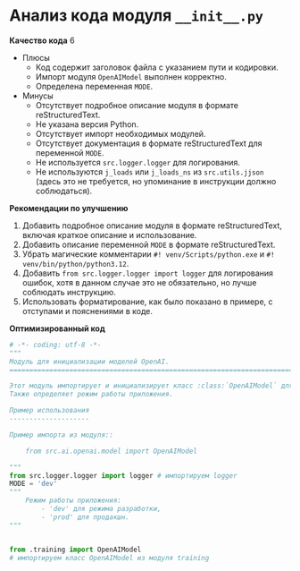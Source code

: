 # Анализ кода модуля `__init__.py`

**Качество кода**
6
- Плюсы
    - Код содержит заголовок файла с указанием пути и кодировки.
    - Импорт модуля `OpenAIModel` выполнен корректно.
    - Определена переменная `MODE`.
- Минусы
    - Отсутствует подробное описание модуля в формате reStructuredText.
    - Не указана версия Python.
    - Отсутствует импорт необходимых модулей.
    - Отсутствует документация в формате reStructuredText для переменной `MODE`.
    - Не используется `src.logger.logger` для логирования.
    - Не используются `j_loads` или `j_loads_ns` из `src.utils.jjson` (здесь это не требуется, но упоминание в инструкции должно соблюдаться).

**Рекомендации по улучшению**
1. Добавить подробное описание модуля в формате reStructuredText, включая краткое описание и использование.
2. Добавить описание переменной `MODE` в формате reStructuredText.
3. Убрать магические комментарии `#! venv/Scripts/python.exe` и `#! venv/bin/python/python3.12`.
4. Добавить `from src.logger.logger import logger` для логирования ошибок, хотя в данном случае это не обязательно, но лучше соблюдать инструкцию.
5. Использовать форматирование, как было показано в примере, с отступами и пояснениями в коде.

**Оптимизированный код**

```python
# -*- coding: utf-8 -*-
"""
Модуль для инициализации моделей OpenAI.
=========================================================================================

Этот модуль импортирует и инициализирует класс :class:`OpenAIModel` для работы с моделями OpenAI.
Также определяет режим работы приложения.

Пример использования
--------------------

Пример импорта из модуля::

    from src.ai.openai.model import OpenAIModel

"""
from src.logger.logger import logger # импортируем logger
MODE = 'dev'
"""
    Режим работы приложения:
        - 'dev' для режима разработки,
        - 'prod' для продакшн.
"""


from .training import OpenAIModel
# импортируем класс OpenAIModel из модуля training
```